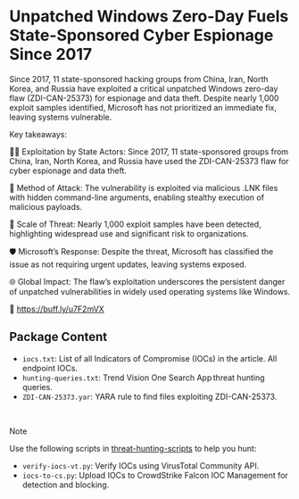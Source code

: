 # Unpatched Windows Zero-Day Fuels State-Sponsored Cyber Espionage Since 2017

Since 2017, 11 state-sponsored hacking groups from China, Iran, North Korea, and Russia have exploited a critical unpatched Windows zero-day flaw (ZDI-CAN-25373) for espionage and data theft. Despite nearly 1,000 exploit samples identified, Microsoft has not prioritized an immediate fix, leaving systems vulnerable.

Key takeaways:

🕵️‍♂️ Exploitation by State Actors: Since 2017, 11 state-sponsored groups from China, Iran, North Korea, and Russia have used the ZDI-CAN-25373 flaw for cyber espionage and data theft.

📁 Method of Attack: The vulnerability is exploited via malicious .LNK files with hidden command-line arguments, enabling stealthy execution of malicious payloads.

🚨 Scale of Threat: Nearly 1,000 exploit samples have been detected, highlighting widespread use and significant risk to organizations.

🛡️ Microsoft’s Response: Despite the threat, Microsoft has classified the issue as not requiring urgent updates, leaving systems exposed.

🌐 Global Impact: The flaw’s exploitation underscores the persistent danger of unpatched vulnerabilities in widely used operating systems like Windows.

🔗 https://buff.ly/u7F2mVX

## Package Content

- `iocs.txt`: List of all Indicators of Compromise (IOCs) in the article. All endpoint IOCs.
- `hunting-queries.txt`: Trend Vision One Search App threat hunting queries.
- `ZDI-CAN-25373.yar`: YARA rule to find files exploiting ZDI-CAN-25373.

<br>

> [!NOTE]
> Use the following scripts in [threat-hunting-scripts](../../threat-hunting-scripts/) to help you hunt:
>
> - `verify-iocs-vt.py`: Verify IOCs using VirusTotal Community API.
> - `iocs-to-cs.py`: Upload IOCs to CrowdStrike Falcon IOC Management for detection and blocking.
